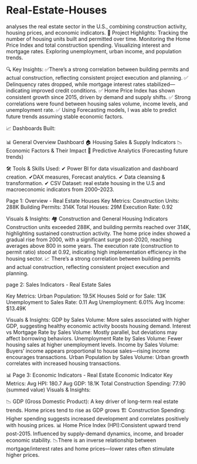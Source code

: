 # Real-Estate-Houses
analyses the real estate sector in the U.S., combining construction activity, housing prices, and economic indicators.
🧩 Project Highlights:
Tracking the number of housing units built and permitted over time.
Monitoring the Home Price Index and total construction spending.
Visualizing interest and mortgage rates.
Exploring unemployment, urban income, and population trends.

🔍 Key Insights:
✅There’s a strong correlation between building permits and actual construction, reflecting consistent project execution and planning.
✅ Delinquency rates dropped, while mortgage interest rates stabilized—indicating improved credit conditions.
✅ Home Price Index has shown consistent growth since 2015, driven by demand and supply shifts.
✅ Strong correlations were found between housing sales volume, income levels, and unemployment rate.
✅ Using Forecasting models, I was able to predict future trends assuming stable economic factors.

📈 Dashboards Built:

📊 General Overview Dashboard
🏠 Housing Sales & Supply Indicators
📉 Economic Factors & Their Impact
🔮 Predictive Analytics (Forecasting future trends)

🛠️ Tools & Skills Used:
✔ Power BI for data visualization and dashboard creation.
✔DAX measures, Forecast analytics.
✔ Data cleansing & transformation.
✔ CSV Dataset: real estate housing in the U.S and macroeconomic indicators from 2000–2023.

Page 1: Overview - Real Estate Houses
Key Metrics:
Construction Units: 288K
Building Permits: 314K
Total Houses: 29M
Execution Rate: 0.92

Visuals & Insights:
🏘️ Construction and General Housing Indicators
Construction units exceeded 288K, and building permits reached over 314K, highlighting sustained construction activity.
The home price index showed a gradual rise from 2000, with a significant surge post-2020, reaching averages above 800 in some years.
The execution rate (construction to permit ratio) stood at 0.92, indicating high implementation efficiency in the housing sector.
📈 There’s a strong correlation between building permits and actual construction, reflecting consistent project execution and planning.

page 2: Sales Indicators - Real Estate Sales

Key Metrics:
Urban Population: 19.5K
Houses Sold or for Sale: 13K
Unemployment to Sales Rate: 0.11
Avg Unemployment: 6.01%
Avg Income: $13.49K

Visuals & Insights:
GDP by Sales Volume: More sales associated with higher GDP, suggesting healthy economic activity boosts housing demand.
Interest vs Mortgage Rate by Sales Volume: Mostly parallel, but deviations may affect borrowing behaviors.
Unemployment Rate by Sales Volume: Fewer housing sales at higher unemployment levels.
Income by Sales Volume: Buyers’ income appears proportional to house sales—rising income encourages transactions.
Urban Population by Sales Volume: Urban growth correlates with increased housing transactions.

📊 Page 3: Economic Indicators - Real Estate Economic Indicator
Key Metrics:
Avg HPI: 180.7
Avg GDP: 18.1K
Total Construction Spending: 77.90 (summed value)
Visuals & Insights:

📉 GDP (Gross Domestic Product): A key driver of long-term real estate trends. Home prices tend to rise as GDP grows
🏗️ Construction Spending: Higher spending suggests increased development and correlates positively with housing prices.
📊 Home Price Index (HPI):Consistent upward trend post-2015. Influenced by supply-demand dynamics, income, and broader economic stability.
📉There is an inverse relationship between mortgage/interest rates and home prices—lower rates often stimulate higher prices.












